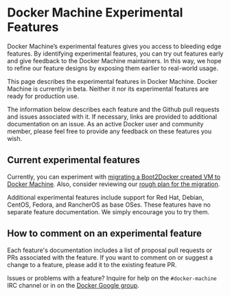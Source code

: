 # Docker Machine Experimental Features

Docker Machine’s experimental features gives you access to bleeding edge features. By identifying experimental features, you can try out features early and give feedback to the Docker Machine maintainers.  In this way, we hope to refine our feature designs by exposing them earlier to real-world usage.

This page describes the experimental features in Docker Machine. Docker Machine is currently in beta. Neither it nor its experimental features are ready for production use.  

The information below describes each feature and the Github pull requests and
issues associated with it. If necessary, links are provided to additional
documentation on an issue.  As an active Docker user and community member,
please feel free to provide any feedback on these features you wish.

## Current experimental features

Currently, you can experiment with [migrating a Boot2Docker created VM to Docker Machine](b2d_migration.md). Also, consider reviewing our [rough plan for the migration](b2d_migration_tasks.md).

Additional experimental features include support for Red Hat, Debian, CentOS, Fedora, and RancherOS as base OSes. These features have no separate feature documentation. We simply encourage you to try them.

## How to comment on an experimental feature

Each feature's documentation includes a list of proposal pull requests or PRs associated with the feature. If you want to comment on or suggest a change to a feature, please add it to the existing feature PR.  

Issues or problems with a feature? Inquire for help on the `#docker-machine` IRC channel or in on the [Docker Google group](https://groups.google.com/forum/#!forum/docker-user).
